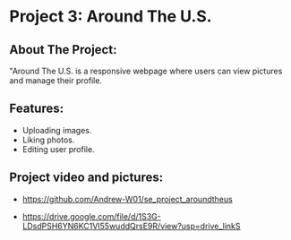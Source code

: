 # Project 3: Around The U.S.

## About The Project:

"Around The U.S. is a responsive webpage where users can view pictures and manage their profile.

## Features:

- Uploading images.
- Liking photos.
- Editing user profile.

## Project video and pictures:

- https://github.com/Andrew-W01/se_project_aroundtheus

- https://drive.google.com/file/d/1S3G-LDsdPSH6YN6KC1VI55wuddQrsE9R/view?usp=drive_linkS
